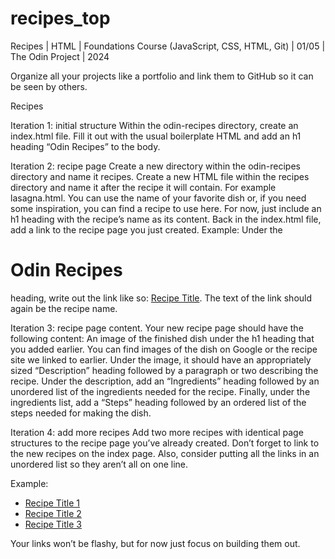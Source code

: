 # recipes_top

Recipes |  HTML | Foundations Course (JavaScript, CSS, HTML, Git) | 01/05 | The Odin Project | 2024

Organize all your projects like a portfolio and link them to GitHub so it can be seen by others.

Recipes

Iteration 1: initial structure
  Within the odin-recipes directory, create an index.html file.
  Fill it out with the usual boilerplate HTML and add an h1 heading “Odin Recipes” to the body.

Iteration 2: recipe page
  Create a new directory within the odin-recipes directory and name it recipes.
  Create a new HTML file within the recipes directory and name it after the recipe it will contain. For example lasagna.html. You can use the name of your favorite dish or, if you need some inspiration, you can find a recipe to use here.
  For now, just include an h1 heading with the recipe’s name as its content.
  Back in the index.html file, add a link to the recipe page you just created. Example: Under the <h1>Odin Recipes</h1> heading, write out the link like so: <a href="recipes/recipename.html">Recipe Title</a>. The text of the link should again be the recipe name.

Iteration 3: recipe page content. Your new recipe page should have the following content:
  An image of the finished dish under the h1 heading that you added earlier. You can find images of the dish on Google or the recipe site we linked to earlier.
  Under the image, it should have an appropriately sized “Description” heading followed by a paragraph or two describing the recipe.
  Under the description, add an “Ingredients” heading followed by an unordered list of the ingredients needed for the recipe.
  Finally, under the ingredients list, add a “Steps” heading followed by an ordered list of the steps needed for making the dish.

Iteration 4: add more recipes
  Add two more recipes with identical page structures to the recipe page you’ve already created.
  Don’t forget to link to the new recipes on the index page. Also, consider putting all the links in an unordered list so they aren’t all on one line.

Example:

 <ul>
    <li><a href="recipes/yourrecipe.html">Recipe Title 1</a></li>
    <li><a href="recipes/yourrecipe.html">Recipe Title 2</a></li>
    <li><a href="recipes/yourrecipe.html">Recipe Title 3</a></li>
  </ul>

Your links won’t be flashy, but for now just focus on building them out.


